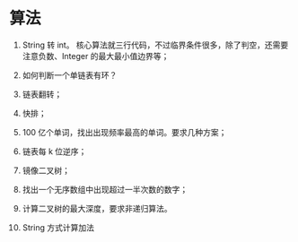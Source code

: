 # 算法

1. String 转 int。 核心算法就三行代码，不过临界条件很多，除了判空，还需要注意负数、Integer 的最大最小值边界等；

2. 如何判断一个单链表有环？

3. 链表翻转；

4. 快排；

5. 100 亿个单词，找出出现频率最高的单词。要求几种方案；

6. 链表每 k 位逆序；

7. 镜像二叉树；

8. 找出一个无序数组中出现超过一半次数的数字；

9. 计算二叉树的最大深度，要求非递归算法。

10. String 方式计算加法